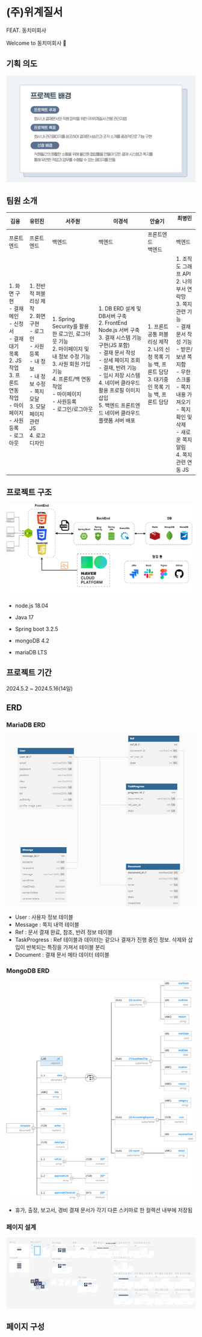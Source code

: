 # (주)위계질서

FEAT. 동치미회사

Welcome to 동치미회사 👋

## 기획 의도

![view](images/projectBackground.png)

## 팀원 소개

| 김융&nbsp;&nbsp;                  | 유민진&nbsp;&nbsp;                                  | 서주원                                                                                                                                                                                                     | 이경석                                                                                                                                                                                                                                                                                                          | 안슬기 &nbsp;&nbsp; | 최병민 &nbsp;&nbsp;                                                                                                                            |
| ------------------------------------------------------------------------------------------------------------------------------------------------------------ | --------------------------------------------------------------------------------------------------------------------------------------------------------------------------- | ---------------------------------------------------------------------------------------------------------------------------------------------------------------------------------------------------------- | --------------------------------------------------------------------------------------------------------------------------------------------------------------------------------------------------------------------------------------------------------------------------------------------------------------- | ------------------------------------------------------------------------------------------------------------------------- | ----------------------------------------------------------------------------------------------------------------------------------------------------------------------------------------------------------------------------------------------- |
| 프론트엔드                                                                                                                                                   | 프론트엔드                                                                                                                                                                  | 백엔드                                                                                                                                                                                                     | 백엔드                                                                                                                                                                                                                                                                                                          | 프론트엔드<br> 백엔드                                                                                                     | 백엔드                                                                                                                                                                                                                                          |
| 1. 화면 구현 <br> - 결재 메인 <br> - 신청서 <br> - 결재 대기 목록 <br> 2. JS 작업 <br> 3. 프론트 연동 작업 <br> - 마이페이지 <br> - 사원등록 <br> - 로그아웃 | 1. 전반적 퍼블리싱 제작 <br> 2. 화면구현 <br> - 로그인 <br> - 사원 등록 <br> - 내 정보 <br> - 내 정보 수정 <br> - 쪽지 모달 <br> 3. 모달 페이지 관련 JS <br> 4. 로고 디자인 | 1. Spring Security를 활용한 로그인, 로그아웃 기능 <br> 2. 마이페이지 및 내 정보 수정 기능 <br> 3. 사원 회원 가입 기능 <br> 4. 프론트/백 연동 작업 <br> - 마이페이지 <br> - 사원등록 <br> - 로그인/로그아웃 | 1. DB ERD 설계 및 DB서버 구축 <br> 2. FrontEnd Node.js 서버 구축 <br> 3. 결재 시스템 기능 구현(JS 포함) <br> - 결재 문서 작성 <br> - 상세 페이지 조회 <br> - 결재, 반려 기능 <br> - 임시 저장 시스템 <br> 4. 네이버 클라우드 활용 프로필 이미지 삽입 <br> 5. 백엔드 프론트엔드 네이버 클라우드 플랫폼 서버 배포 | 1. 프론트 공통 퍼블리싱 제작 <br> 2. 나의 신청 목록 기능 백, 프론트 담당 <br> 3. 대기중인 목록 기능 백, 프론트 담당       | 1. 조직도 그래프 API <br> 2. 나의 부서 연락망 <br> 3. 쪽지 관련 기능 <br> - 결재 문서 작성 기능 <br> - 받은/보낸 쪽지함 <br> - 무한 스크롤 <br> - 쪽지 내용 가져오기 <br> - 쪽지 확인 및 삭제 <br> - 새로운 쪽지 알림 <br> 4. 쪽지 관련 연동 JS |

## 프로젝트 구조

![view](images/projectStructure.png)

-   node.js 18.04

-   Java 17
-   Spring boot 3.2.5

-   mongoDB 4.2
-   mariaDB LTS

## 프로젝트 기간

2024.5.2 ~ 2024.5.16(14일)

## ERD

### MariaDB ERD

![view](images/mariaERD.png)

-   User : 사용자 정보 테이블
-   Message : 쪽지 내역 테이블
-   Ref : 문서 결재 완료, 참조, 반려 정보 테이블
-   TaskProgress : Ref 테이블과 데이터는 같으나 결재가 진행 중인 정보. 삭제와 삽입이 반복되는 특징을 가져서 테이블 분리
-   Document : 결재 문서 메타 데이터 테이블

### MongoDB ERD

![view](images/mongoERD.png)

-   휴가, 출장, 보고서, 경비 결재 문서가 각기 다른 스키마로 한 컬렉션 내부에 저장됨

### 페이지 설계

![view](images/figma.png)

## 페이지 구성
